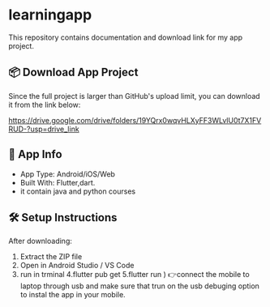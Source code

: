 # learningapp

This repository contains documentation and download link for my app project.

## 📦 Download App Project

Since the full project is larger than GitHub's upload limit, you can download it from the link below:

https://drive.google.com/drive/folders/19YQrx0wqvHLXyFF3WLvlU0t7X1FVRUD-?usp=drive_link

## 📱 App Info

- App Type: Android/iOS/Web
- Built With: Flutter,dart.
- it contain java and python courses
## 🛠 Setup Instructions

After downloading:
1. Extract the ZIP file
2. Open in Android Studio / VS Code
3. run in trminal
4.flutter pub get
5.flutter run 
)
👉connect the mobile  to  laptop through usb and make sure that trun on the usb debuging option to instal the app in your mobile.

